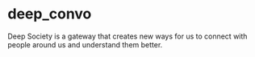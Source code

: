 # deep_convo
 Deep Society is a gateway that creates new ways for us to connect with people around us and understand them better.
